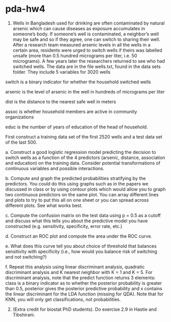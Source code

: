 # pda-hw4

1. Wells in Bangladesh used for drinking are often contaminated by natural arsenic which can cause diseases as exposure accumulates in someone’s body. If someone’s well is contaminated, a neighbor’s well may be safe and so if they agree, one can switch to sharing their well. After a research team measured arsenic levels in all the wells in a certain area, residents were urged to switch wells if theirs was labelled unsafe (more than 0.5 hundred micrograms per liter, i.e. 50 micrograms). A few years later the researchers returned to see who had switched wells. The data are in the file wells.txt, found in the data sets folder. They include 5 variables for 3020 wells

switch is a binary indicator for whether the household switched wells

arsenic is the level of arsenic in the well in hundreds of micrograms per liter

dist is the distance to the nearest safe well in meters

assoc is whether household members are active in community organizations

educ is the number of years of education of the head of household.

First construct a training data set of the first 2520 wells and a test data set of the last 500.

a. Construct a good logistic regression model predicting the decision to switch wells as a function of the 4 predictors (arsenic, distance, association and education) on the training data. Consider potential transformations of continuous variables and possible interactions.

b. Compute and graph the predicted probabilities stratifying by the predictors. You could do this using graphs such as in the papers we discussed in class or by using contour plots which would allow you to graph two continuous predictors on the same plot. You can array different lines and plots to try to put this all on one sheet or you can spread across different plots. See what works best.

c. Compute the confusion matrix on the test data using p = 0.5 as a cutoff and discuss what this tells you about the predictive model you have constructed (e.g. sensitivity, specificity, error rate, etc.)

d. Construct an ROC plot and compute the area under the ROC curve.

e. What does this curve tell you about choice of threshold that balances sensitivity with specificity (i.e., how would you balance risk of switching and not switching?)

f. Repeat this analysis using linear discriminant analysis, quadratic discriminant analysis and K nearest neighbor with K = 1 and K = 5. For discriminant analysis, note that the predict function returns 3 elements: class is a binary indicator as to whether the posterior probability is greater than 0.5, posterior gives the posterior predictive probability and x contains the linear discriminant for the LDA function (missing for QDA). Note that for KNN, you will only get classifications, not probabilities.

 

2. (Extra credit for biostat PhD students). Do exercise 2.9 in Hastie and Tibshirani.